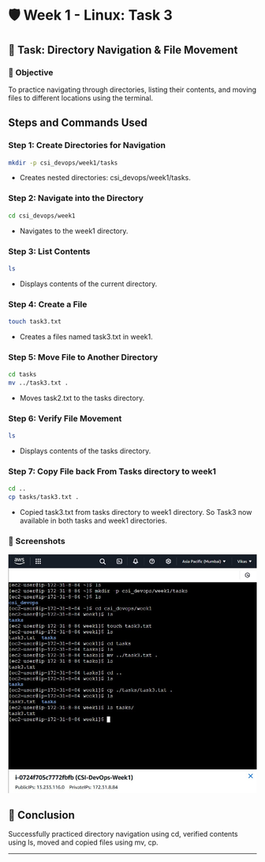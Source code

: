 # 🛡️ Week 1 - Linux: Task 3

## 📌 Task: Directory Navigation & File Movement

### 🎯 Objective

To practice navigating through directories, listing their contents, and moving files to different locations using the terminal.

## Steps and Commands Used

### Step 1: Create Directories for Navigation

```bash
mkdir -p csi_devops/week1/tasks
```

- Creates nested directories: csi_devops/week1/tasks.

### Step 2: Navigate into the Directory

```bash
cd csi_devops/week1
```

- Navigates to the week1 directory.

### Step 3: List Contents

```bash
ls
```

- Displays contents of the current directory.

### Step 4: Create a File

```bash
touch task3.txt
```

- Creates a files named task3.txt in week1.

### Step 5: Move File to Another Directory

```bash
cd tasks
mv ../task3.txt .
```

- Moves task2.txt to the tasks directory.

### Step 6: Verify File Movement

```bash
ls
```

- Displays contents of the tasks directory.

### Step 7: Copy File back From Tasks directory to week1

```bash
cd ..
cp tasks/task3.txt .
```

- Copied task3.txt from tasks directory to week1 directory. So Task3 now available in both tasks and week1 directories.

### 📸 Screenshots

![output](./snapshots/task3-output.jpg)

## 🧾 Conclusion

Successfully practiced directory navigation using cd, verified contents using ls, moved and copied files using mv, cp.

---
